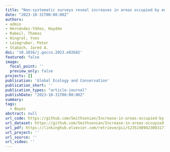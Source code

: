 ```yaml
---
title: "Non-systematic surveys reveal increases in areas occupied by endangered and data-deficient Nubian bustard"
date: "2023-10-31T00:00:00Z"
authors:
- admin 
- Hernández-Yáñez, Haydée 
- Rabeil, Thomas 
- Hingrat, Yves 
- Leimgruber, Peter 
- Stabach, Jared A.
doi: '10.1016/j.gecco.2023.e02682'
featured: false
image:
  focal_point: ''
  preview_only: false
projects: []
publication: 'Global Ecology and Conservation'
publication_short: ''
publication_types: "article-journal"
publishDate: "2023-10-31T00:00:00Z"
summary: 
tags: 
  - Bayes
abstract: null
url_code: https://github.com/Smithsonian/Increase-in-areas-occupied-by-endangered-and-data-deficient-Nubian-bustard
url_dataset: https://github.com/Smithsonian/Increase-in-areas-occupied-by-endangered-and-data-deficient-Nubian-bustard
url_pdf: https://linkinghub.elsevier.com/retrieve/pii/S2351989423003177
url_project: ''
url_source: ''
url_video: ''
---
```



